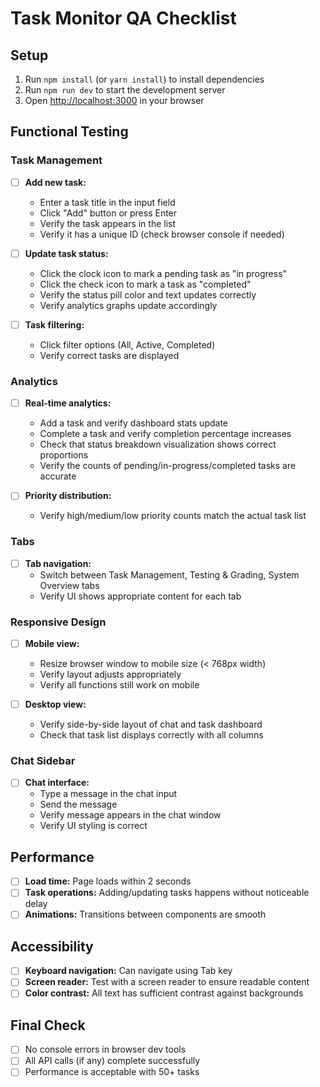 # Task Monitor QA Checklist

## Setup
1. Run `npm install` (or `yarn install`) to install dependencies
2. Run `npm run dev` to start the development server
3. Open [http://localhost:3000](http://localhost:3000) in your browser

## Functional Testing

### Task Management
- [ ] **Add new task:**
  - Enter a task title in the input field
  - Click "Add" button or press Enter
  - Verify the task appears in the list
  - Verify it has a unique ID (check browser console if needed)

- [ ] **Update task status:**
  - Click the clock icon to mark a pending task as "in progress"
  - Click the check icon to mark a task as "completed"
  - Verify the status pill color and text updates correctly
  - Verify analytics graphs update accordingly

- [ ] **Task filtering:**
  - Click filter options (All, Active, Completed)
  - Verify correct tasks are displayed

### Analytics
- [ ] **Real-time analytics:**
  - Add a task and verify dashboard stats update
  - Complete a task and verify completion percentage increases
  - Check that status breakdown visualization shows correct proportions
  - Verify the counts of pending/in-progress/completed tasks are accurate

- [ ] **Priority distribution:**
  - Verify high/medium/low priority counts match the actual task list

### Tabs
- [ ] **Tab navigation:**
  - Switch between Task Management, Testing & Grading, System Overview tabs
  - Verify UI shows appropriate content for each tab

### Responsive Design
- [ ] **Mobile view:**
  - Resize browser window to mobile size (< 768px width)
  - Verify layout adjusts appropriately
  - Verify all functions still work on mobile

- [ ] **Desktop view:**
  - Verify side-by-side layout of chat and task dashboard
  - Check that task list displays correctly with all columns

### Chat Sidebar
- [ ] **Chat interface:**
  - Type a message in the chat input
  - Send the message
  - Verify message appears in the chat window
  - Verify UI styling is correct

## Performance
- [ ] **Load time:** Page loads within 2 seconds
- [ ] **Task operations:** Adding/updating tasks happens without noticeable delay
- [ ] **Animations:** Transitions between components are smooth

## Accessibility
- [ ] **Keyboard navigation:** Can navigate using Tab key
- [ ] **Screen reader:** Test with a screen reader to ensure readable content
- [ ] **Color contrast:** All text has sufficient contrast against backgrounds

## Final Check
- [ ] No console errors in browser dev tools
- [ ] All API calls (if any) complete successfully
- [ ] Performance is acceptable with 50+ tasks 